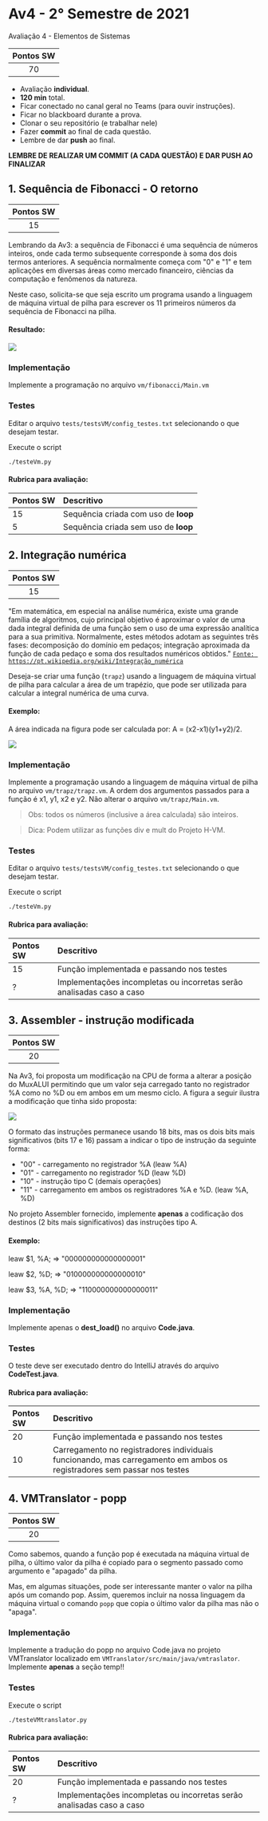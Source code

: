 # Av4 - 2° Semestre de 2021


Avaliação 4 - Elementos de Sistemas

| Pontos SW      |
| :--:           |
|  70            |

- Avaliação **individual**.
- **120 min** total.
- Ficar conectado no canal geral no Teams (para ouvir instruções).
- Ficar no blackboard durante a prova.
- Clonar o seu repositório (e trabalhar nele)
- Fazer **commit** ao final de cada questão.
- Lembre de dar **push** ao final.



**LEMBRE DE REALIZAR UM COMMIT (A CADA QUESTÃO) E DAR PUSH AO FINALIZAR**


## 1. Sequência de Fibonacci - O retorno

| Pontos SW      |
| :--:           |
|  15            |

Lembrando da Av3: a sequência de Fibonacci é uma sequência de números inteiros, onde cada termo subsequente corresponde à soma dos dois termos anteriores. A sequência normalmente começa com "0" e "1" e tem aplicações em diversas áreas como mercado financeiro, ciências da computação e fenômenos da natureza.

Neste caso, solicita-se que seja escrito um programa usando a linguagem de máquina virtual de pilha para escrever os 11 primeiros números da sequência de Fibonacci na pilha.


#### Resultado:

![](Pilha.PNG)


### Implementação

Implemente a programação no arquivo `vm/fibonacci/Main.vm`

### Testes

Editar o arquivo `tests/testsVM/config_testes.txt` selecionando o que desejam testar.

Execute o script

```
./testeVm.py
```


#### Rubrica para avaliação:

| Pontos SW    | Descritivo     |
| :--------    | :--            |
|   15         |  Sequência criada com uso de **loop**   |
|   5          |  Sequência criada sem uso de **loop**   |




## 2. Integração numérica

| Pontos SW      |
| :--:           |
|  15            |


"Em matemática, em especial na análise numérica, existe uma grande família de algoritmos, cujo principal objetivo é aproximar o valor de uma dada integral definida de uma função sem o uso de uma expressão analítica para a sua primitiva. Normalmente, estes métodos adotam as seguintes três fases: decomposição do domínio em pedaços; integração aproximada da função de cada pedaço e soma dos resultados numéricos obtidos." [`Fonte: https://pt.wikipedia.org/wiki/Integração_numérica`](https://pt.wikipedia.org/wiki/Integração_numérica)
    
Deseja-se criar uma função (`trapz`) usando a linguagem de máquina virtual de pilha para calcular a área de um trapézio, que pode ser utilizada para calcular a integral numérica de uma curva.


#### Exemplo:

A área indicada na figura pode ser calculada por: A = (x2-x1)(y1+y2)/2.

![](Trapz.png)


### Implementação

Implemente a programação usando a linguagem de máquina virtual de pilha  no arquivo `vm/trapz/trapz.vm`. A ordem dos argumentos passados para a função é x1, y1, x2 e y2. Não alterar o arquivo `vm/trapz/Main.vm`.

> Obs: todos os números (inclusive a área calculada) são inteiros.

> Dica: Podem utilizar as funções div e mult do Projeto H-VM.


### Testes

Editar o arquivo `tests/testsVM/config_testes.txt` selecionando o que desejam testar.

Execute o script

```
./testeVm.py
```

#### Rubrica para avaliação:

| Pontos SW    | Descritivo     |
| :--------    | :--            |
|   15         |  Função implementada e passando nos testes  |
|    ?         |  Implementações incompletas ou incorretas serão analisadas caso a caso   |



## 3. Assembler - instrução modificada

| Pontos SW      |
| :--:           |
|  20            |


Na Av3, foi proposta um modificação na CPU de forma a alterar a posição do MuxALUI permitindo que um valor seja carregado tanto no registrador %A como no %D ou em ambos em um mesmo ciclo. A figura a seguir ilustra a modificação que tinha sido proposta:

![](CPU.png)

O formato das instruções permanece usando 18 bits, mas os dois bits mais significativos (bits 17 e 16) passam a indicar o tipo de instrução da seguinte forma:

- "00" - carregamento no registrador %A (leaw %A)
- "01" - carregamento no registrador %D (leaw %D)
- "10" - instrução tipo C (demais operações)
- "11" - carregamento em ambos os registradores %A e %D. (leaw %A, %D)

No projeto Assembler fornecido, implemente **apenas** a codificação dos destinos (2 bits mais significativos) das instruções tipo A.

#### Exemplo:

leaw $1, %A;     => "000000000000000001"

leaw $2, %D;     => "010000000000000010"

leaw $3, %A, %D;     => "110000000000000011"



### Implementação

Implemente apenas o **dest_load()** no arquivo **Code.java**.

### Testes

O teste deve ser executado dentro do IntelliJ através do arquivo **CodeTest.java**.


#### Rubrica para avaliação:

| Pontos SW    | Descritivo     |
| :--------    | :--            |
|   20         |  Função implementada e passando nos testes  |
|   10         |  Carregamento no registradores individuais funcionando, mas carregamento em ambos os registradores sem passar nos testes   |




## 4. VMTranslator - popp

| Pontos SW      |
| :--:           |
|  20            |


Como sabemos, quando a função pop é executada na máquina virtual de pilha, o último valor da pilha é copiado para o segmento passado como argumento e "apagado" da pilha.

Mas, em algumas situações, pode ser interessante manter o valor na pilha após um comando pop. Assim, queremos incluir na nossa linguagem da máquina virtual o comando `popp` que copia o último valor da pilha mas não o "apaga".


### Implementação

Implemente a tradução do popp no arquivo Code.java no projeto VMTranslator localizado em `VMTranslator/src/main/java/vmtraslator`. Implemente **apenas** a seção temp!!

### Testes

Execute o script

```
./testeVMtranslator.py
```

#### Rubrica para avaliação:

| Pontos SW    | Descritivo     |
| :--------    | :--            |
|   20         |  Função implementada e passando nos testes  |
|    ?         |  Implementações incompletas ou incorretas serão analisadas caso a caso   |

